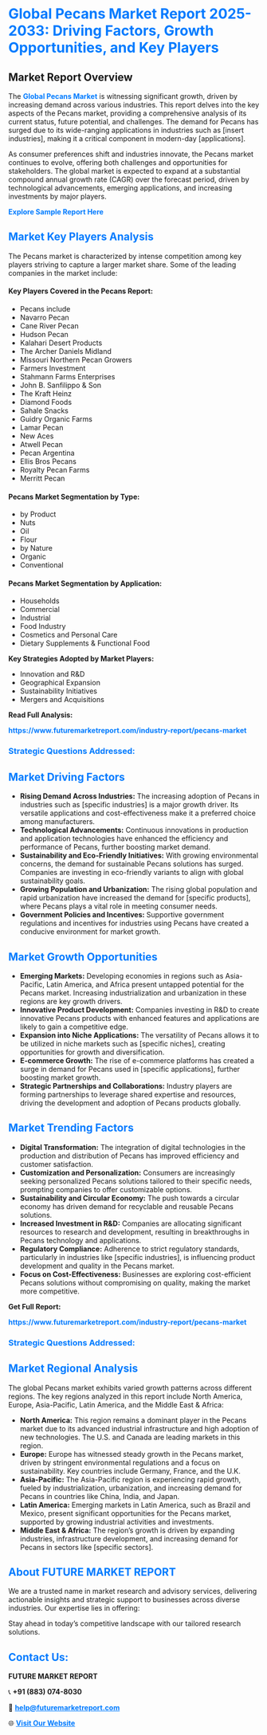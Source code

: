 <h1 style="color: #007BFF;">Global Pecans Market Report 2025-2033: Driving Factors, Growth Opportunities, and Key Players</h1>

<section id="overview">
<h2>Market Report Overview</h2>
<p>The <a href="https://www.futuremarketreport.com/industry-report/pecans-market" style="color: #007BFF; text-decoration: none;"><strong>Global Pecans Market</strong></a> is witnessing significant growth, driven by increasing demand across various industries. This report delves into the key aspects of the Pecans market, providing a comprehensive analysis of its current status, future potential, and challenges. The demand for Pecans has surged due to its wide-ranging applications in industries such as [insert industries], making it a critical component in modern-day [applications].</p>
<p>As consumer preferences shift and industries innovate, the Pecans market continues to evolve, offering both challenges and opportunities for stakeholders. The global market is expected to expand at a substantial compound annual growth rate (CAGR) over the forecast period, driven by technological advancements, emerging applications, and increasing investments by major players.</p>
</section>

<section id="overview">
<p><a href="https://www.futuremarketreport.com/request-sample/reportId=101597" style="color: #007BFF; text-decoration: none;"><strong>Explore Sample Report Here</strong></a></p>
</section>

<section id="key-players">
<h2 style="color: #007BFF;">Market Key Players Analysis</h2>
<p>The Pecans market is characterized by intense competition among key players striving to capture a larger market share. Some of the leading companies in the market include:</p>
<h4>Key Players Covered in the Pecans Report:</h4>
<ul><li>Pecans include</li><li>Navarro Pecan</li><li>Cane River Pecan</li><li>Hudson Pecan</li><li>Kalahari Desert Products</li><li>The Archer Daniels Midland</li><li>Missouri Northern Pecan Growers</li><li>Farmers Investment</li><li>Stahmann Farms Enterprises</li><li>John B. Sanfilippo &amp; Son</li><li>The Kraft Heinz</li><li>Diamond Foods</li><li>Sahale Snacks</li><li>Guidry Organic Farms</li><li>Lamar Pecan</li><li>New Aces</li><li>Atwell Pecan</li><li>Pecan Argentina</li><li>Ellis Bros Pecans</li><li>Royalty Pecan Farms</li><li>Merritt Pecan</li></ul>
<h4>Pecans Market Segmentation by Type:</h4>
<ul><li>by Product</li><li>Nuts</li><li>Oil</li><li>Flour</li><li>by Nature</li><li>Organic</li><li>Conventional</li></ul>

<h4>Pecans Market Segmentation by Application:</h4>
<ul><li>Households</li><li>Commercial</li><li>Industrial</li><li>Food Industry</li><li>Cosmetics and Personal Care</li><li>Dietary Supplements &amp; Functional Food</li></ul>
<p><strong>Key Strategies Adopted by Market Players:</strong></p>
<ul>
<li>Innovation and R&D</li>
<li>Geographical Expansion</li>
<li>Sustainability Initiatives</li>
<li>Mergers and Acquisitions</li>
</ul>
</section>

<section>
<p><strong>Read Full Analysis: </strong></p><a href="https://www.futuremarketreport.com/industry-report/pecans-market" style="color: #007BFF; text-decoration: none;"><strong>https://www.futuremarketreport.com/industry-report/pecans-market</strong></a>
<h3 style="color: #007BFF;">Strategic Questions Addressed:</h3>
</section>

<section id="driving-factors">
<h2 style="color: #007BFF;">Market Driving Factors</h2>
<ul>
<li><strong>Rising Demand Across Industries:</strong> The increasing adoption of Pecans in industries such as [specific industries] is a major growth driver. Its versatile applications and cost-effectiveness make it a preferred choice among manufacturers.</li>
<li><strong>Technological Advancements:</strong> Continuous innovations in production and application technologies have enhanced the efficiency and performance of Pecans, further boosting market demand.</li>
<li><strong>Sustainability and Eco-Friendly Initiatives:</strong> With growing environmental concerns, the demand for sustainable Pecans solutions has surged. Companies are investing in eco-friendly variants to align with global sustainability goals.</li>
<li><strong>Growing Population and Urbanization:</strong> The rising global population and rapid urbanization have increased the demand for [specific products], where Pecans plays a vital role in meeting consumer needs.</li>
<li><strong>Government Policies and Incentives:</strong> Supportive government regulations and incentives for industries using Pecans have created a conducive environment for market growth.</li>
</ul>
</section>

<section id="growth-opportunities">
<h2 style="color: #007BFF;">Market Growth Opportunities</h2>
<ul>
<li><strong>Emerging Markets:</strong> Developing economies in regions such as Asia-Pacific, Latin America, and Africa present untapped potential for the Pecans market. Increasing industrialization and urbanization in these regions are key growth drivers.</li>
<li><strong>Innovative Product Development:</strong> Companies investing in R&D to create innovative Pecans products with enhanced features and applications are likely to gain a competitive edge.</li>
<li><strong>Expansion into Niche Applications:</strong> The versatility of Pecans allows it to be utilized in niche markets such as [specific niches], creating opportunities for growth and diversification.</li>
<li><strong>E-commerce Growth:</strong> The rise of e-commerce platforms has created a surge in demand for Pecans used in [specific applications], further boosting market growth.</li>
<li><strong>Strategic Partnerships and Collaborations:</strong> Industry players are forming partnerships to leverage shared expertise and resources, driving the development and adoption of Pecans products globally.</li>
</ul>
</section>

<section id="trending-factors">
<h2 style="color: #007BFF;">Market Trending Factors</h2>
<ul>
<li><strong>Digital Transformation:</strong> The integration of digital technologies in the production and distribution of Pecans has improved efficiency and customer satisfaction.</li>
<li><strong>Customization and Personalization:</strong> Consumers are increasingly seeking personalized Pecans solutions tailored to their specific needs, prompting companies to offer customizable options.</li>
<li><strong>Sustainability and Circular Economy:</strong> The push towards a circular economy has driven demand for recyclable and reusable Pecans solutions.</li>
<li><strong>Increased Investment in R&D:</strong> Companies are allocating significant resources to research and development, resulting in breakthroughs in Pecans technology and applications.</li>
<li><strong>Regulatory Compliance:</strong> Adherence to strict regulatory standards, particularly in industries like [specific industries], is influencing product development and quality in the Pecans market.</li>
<li><strong>Focus on Cost-Effectiveness:</strong> Businesses are exploring cost-efficient Pecans solutions without compromising on quality, making the market more competitive.</li>
</ul>
</section>

<section>
<p><strong>Get Full Report: </strong></p><a href="https://www.futuremarketreport.com/industry-report/pecans-market" style="color: #007BFF; text-decoration: none;"><strong>https://www.futuremarketreport.com/industry-report/pecans-market</strong></a>
<h3 style="color: #007BFF;">Strategic Questions Addressed:</h3>
</section>


<section id="regional-analysis">
<h2 style="color: #007BFF;">Market Regional Analysis</h2>
<p>The global Pecans market exhibits varied growth patterns across different regions. The key regions analyzed in this report include North America, Europe, Asia-Pacific, Latin America, and the Middle East & Africa:</p>
<ul>
<li><strong>North America:</strong> This region remains a dominant player in the Pecans market due to its advanced industrial infrastructure and high adoption of new technologies. The U.S. and Canada are leading markets in this region.</li>
<li><strong>Europe:</strong> Europe has witnessed steady growth in the Pecans market, driven by stringent environmental regulations and a focus on sustainability. Key countries include Germany, France, and the U.K.</li>
<li><strong>Asia-Pacific:</strong> The Asia-Pacific region is experiencing rapid growth, fueled by industrialization, urbanization, and increasing demand for Pecans in countries like China, India, and Japan.</li>
<li><strong>Latin America:</strong> Emerging markets in Latin America, such as Brazil and Mexico, present significant opportunities for the Pecans market, supported by growing industrial activities and investments.</li>
<li><strong>Middle East & Africa:</strong> The region’s growth is driven by expanding industries, infrastructure development, and increasing demand for Pecans in sectors like [specific sectors].</li>
</ul>
</section>

<footer>
<h2 style="color: #007BFF;">About FUTURE MARKET REPORT</h2>
<p>We are a trusted name in market research and advisory services, delivering actionable insights and strategic support to businesses across diverse industries. Our expertise lies in offering:</p>

<p>Stay ahead in today’s competitive landscape with our tailored research solutions.</p>

<h2 style="color: #007BFF;">Contact Us:</h2>
<p><strong>FUTURE MARKET REPORT</strong></p>
<p>📞 <strong>+91 (883) 074-8030</strong></p>
<p>📧 <strong><a href="mailto:help@futuremarketreport.com" style="color: #007BFF;">help@futuremarketreport.com</a></strong></p>
<p>🌐 <strong><a href="https://www.futuremarketreport.com/" style="color: #007BFF;">Visit Our Website</a></strong></p>
</footer>